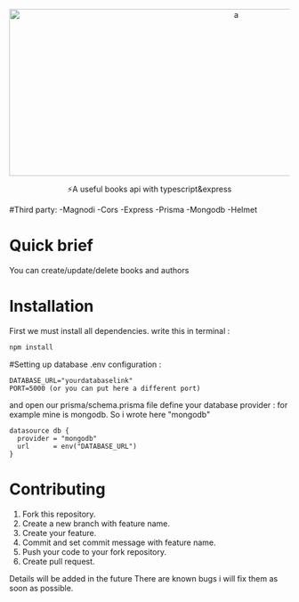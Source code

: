 <p align="center">
<img src="https://i.imgur.com/LWHxXg1.png" alt="a" width="800" height="300"/>
</p>

<p align="center">⚡A useful books api with typescript&express</p>

#Third party:
-Magnodi
-Cors
-Express
-Prisma
-Mongodb
-Helmet


# Quick brief
You can create/update/delete books and authors

# Installation
First we must install all dependencies. write this in terminal : 
```ts
npm install 
```

#Setting up database
.env configuration : 
```env
DATABASE_URL="yourdatabaselink"
PORT=5000 (or you can put here a different port)
```
and open our prisma/schema.prisma file
define your database provider :
for example mine is mongodb. So i wrote here "mongodb"
```prisma
datasource db {
  provider = "mongodb"
  url      = env("DATABASE_URL")
}
```
# Contributing

1. Fork this repository.
2. Create a new branch with feature name.
3. Create your feature.
4. Commit and set commit message with feature name.
5. Push your code to your fork repository.
6. Create pull request.

Details will be added in the future
There are known bugs i will fix them as soon as possible.

